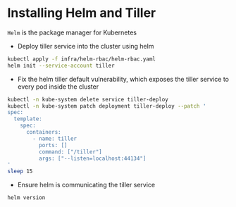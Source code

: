 # Installing Helm and Tiller

`Helm` is the package manager for Kubernetes

* Deploy tiller service into the cluster using helm

```bash
kubectl apply -f infra/helm-rbac/helm-rbac.yaml
helm init --service-account tiller
```

* Fix the helm tiller default vulnerability, which exposes the tiller service to every pod inside the cluster

```bash
kubectl -n kube-system delete service tiller-deploy
kubectl -n kube-system patch deployment tiller-deploy --patch '
spec:
  template:
    spec:
      containers:
        - name: tiller
          ports: []
          command: ["/tiller"]
          args: ["--listen=localhost:44134"]
'
sleep 15
```

* Ensure helm is communicating the tiller service

```bash
helm version
```